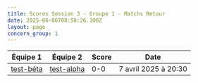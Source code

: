```yaml
---
title: Scores Session 3 - Groupe 1 - Matchs Retour
date: 2025-06-06T08:58:26.100Z
layout: page
concern_group: 1
---
```




| Équipe 1 | Équipe 2 | Score | Date |
|----------|----------|-------|------|
| [test-béta](/teams/test-béta) | [test-alpha](/teams/test-alpha) | 0-0 | 7 avril 2025 à 20:30 |
